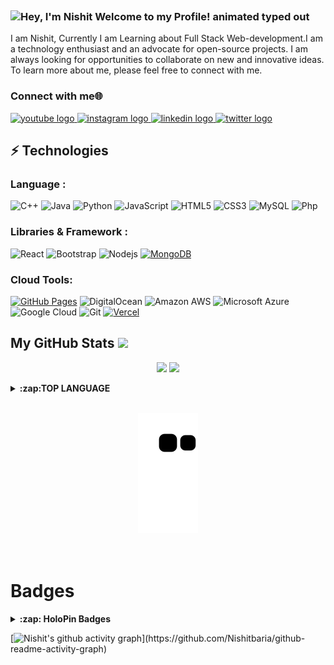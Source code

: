 ### <img src="https://readme-typing-svg.demolab.com?font=Operator+Mono&size=37&duration=2800&pause=2000&color=FAFAFA&center=true&vCenter=true&width=940&height=50&lines=Hey%2C+I'm+Nishit+Welcome+to+my+Github+Profile!" align="middle" alt="Hey, I'm Nishit Welcome to my Profile! animated typed out">

I am Nishit, Currently I am Learning about Full Stack Web-development.I am a technology enthusiast and an advocate for open-source projects. I am always looking for opportunities to collaborate on new and innovative ideas. To learn more about me, please feel free to connect with me.  

### Connect with me🌐
<div align="left">
  <a href="https://www.youtube.com/channel/UCwsZPZcuwBnyG1ytZjFsigA" target="_blank">
    <img src="https://img.shields.io/static/v1?message=Youtube&logo=youtube&label=&color=FF0000&logoColor=white&labelColor=&style=for-the-badge" height="35" alt="youtube logo"  />
  </a>
  <a href="https://www.instagram.com/coder_nishitbaria_offcial_/" target="_blank">
    <img src="https://img.shields.io/static/v1?message=Instagram&logo=instagram&label=&color=E4405F&logoColor=white&labelColor=&style=for-the-badge" height="35" alt="instagram logo"  />
  </a>
  <a href="Nishitbaria@gmail.com" target="_blank">
  <a href="https://www.linkedin.com/in/nishitbaria/" target="_blank">
    <img src="https://img.shields.io/static/v1?message=LinkedIn&logo=linkedin&label=&color=0077B5&logoColor=white&labelColor=&style=for-the-badge" height="35" alt="linkedin logo"  />
  </a>
  <a href="https://twitter.com/Nishitbaria1" target="_blank">
    <img src="https://img.shields.io/static/v1?message=Twitter&logo=twitter&label=&color=1DA1F2&logoColor=white&labelColor=&style=for-the-badge" height="35" alt="twitter logo"  />
  </a>
</div>

## ⚡ Technologies

### Language :
![C++](https://img.shields.io/badge/-C++-00599C?style=flat-square&logo=c)
![Java](https://img.shields.io/badge/-java-E34A86?style=flat-square&logo=openjdk)
![Python](https://img.shields.io/badge/-Python-black?style=flat-square&logo=Python)
![JavaScript](https://img.shields.io/badge/-JavaScript-black?style=flat-square&logo=javascript)
![HTML5](https://img.shields.io/badge/-HTML5-E34F26?style=flat-square&logo=html5&logoColor=white)
![CSS3](https://img.shields.io/badge/-CSS3-1572B6?style=flat-square&logo=css3)
![MySQL](https://img.shields.io/badge/-MySQL-black?style=flat-square&logo=mysql)
![Php](https://img.shields.io/badge/-Php-Gray?style=flat-square&logo=Php)


### Libraries & Framework :

![React](https://img.shields.io/badge/-React-black?style=flat-square&logo=react)
![Bootstrap](https://img.shields.io/badge/-Bootstrap-563D7C?style=flat-square&logo=bootstrap)
![Nodejs](https://img.shields.io/badge/-Nodejs-black?style=flat-square&logo=Node.js)
<a href="#"><img alt="MongoDB" src ="https://img.shields.io/badge/MongoDB-%234ea94b.svg?logo=mongodb&logoColor=white"></a>

### Cloud Tools:

<a href="#"><img alt="GitHub Pages" src="https://img.shields.io/badge/GitHub%20Pages-%23327FC7.svg?logo=github&logoColor=white"></a>
![DigitalOcean](https://img.shields.io/badge/-Digital%20Ocean-darkblue?style=flat-square&logo=digitalocean)
![Amazon AWS](https://img.shields.io/badge/Amazon%20AWS-232F3E?style=flat-square&logo=amazon-aws)
![Microsoft Azure](https://img.shields.io/badge/Microsoft%20Azure-232F7E?style=flat-square&logo=microsoft-azure)
![Google Cloud](https://img.shields.io/badge/Google%20Cloud-black?style=flat-square&logo=google-cloud)
![Git](https://img.shields.io/badge/-Git-black?style=flat-square&logo=git)
<a href="#"><img alt="Vercel" src="https://img.shields.io/badge/Vercel%20-%23000000.svg?logo=vercel&logoColor=white"></a>




 ##  My GitHub Stats <img src = "https://i.pinimg.com/originals/65/c4/f4/65c4f452571be1261e9c623f7da488ac.gif" width = 35px> 

<p align="center">
	
  <img width="48%" src="https://github-readme-stats.vercel.app/api?username=Nishitbaria&show_icons=true&theme=tokyonight" />
  <img width="48%" src="https://github-readme-streak-stats.herokuapp.com/?user=Nishitbaria&theme=tokyonight"/>
	<details>
  <summary><b>:zap:TOP LANGUAGE </b></summary>
	
[![Top Langs](https://github-readme-stats.vercel.app/api/top-langs/?username=Nishitbaria&layout=compact&theme=tokyonight)](https://github.com/anuraghazra/github-readme-stats)
	
	
</details>
</p>


	
<div align="center">
  <br>
  <img alt="snake eating my contribution" src="https://github.com/Nishitbaria/Nishitbaria/blob/output/github-contribution-grid-snake.svg">
  <br>      <br>     <br>      </div>
	
	
   
# **Badges**
<details>
  <summary><b>:zap: HoloPin Badges </b></summary>
	
[![@nishitbaria's Holopin board](https://holopin.me/nishitbaria)](https://holopin.io/@nishitbaria)  
	
	
</details>
	
[![Nishit's github activity graph](https://github-readme-activity-graph.cyclic.app/graph?username=Nishitbaria&bg_color=0f2d3d&color=1cadfb&line=1cadfb&point=1cadfb&area=true&hide_border=true")](https://github.com/Nishitbaria/github-readme-activity-graph)	
	
	
	
	
